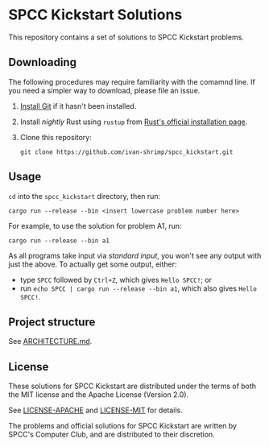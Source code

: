 # SPCC Kickstart Solutions

This repository contains a set of solutions to SPCC Kickstart problems.

## Downloading

The following procedures may require familiarity with the comamnd line.
If you need a simpler way to download, please file an issue.

1. [Install Git](https://git-scm.com/downloads) if it hasn't been installed.

2. Install _nightly_ Rust using `rustup` from
   [Rust's official installation page](https://www.rust-lang.org/tools/install).
   
3. Clone this repository:
   ```
   git clone https://github.com/ivan-shrimp/spcc_kickstart.git
   ```

## Usage

`cd` into the `spcc_kickstart` directory, then run:
```
cargo run --release --bin <insert lowercase problem number here>
```

For example, to use the solution for problem A1, run:
```
cargo run --release --bin a1
```

As all programs take input via _standard input_, you won't see any output with
just the above.
To actually get some output, either:
- type `SPCC` followed by `Ctrl+Z`, which gives `Hello SPCC!`; or
- run `echo SPCC | cargo run --release --bin a1`, which also gives
  `Hello SPCC!`.

## Project structure

See [ARCHITECTURE.md](ARCHITECTURE.md).

## License

These solutions for SPCC Kickstart are distributed under the terms of both the
MIT license and the Apache License (Version 2.0).

See [LICENSE-APACHE](LICENSE-APACHE) and [LICENSE-MIT](LICENSE-MIT) for details.

The problems and official solutions for SPCC Kickstart are written by SPCC's
Computer Club, and are distributed to their discretion.
